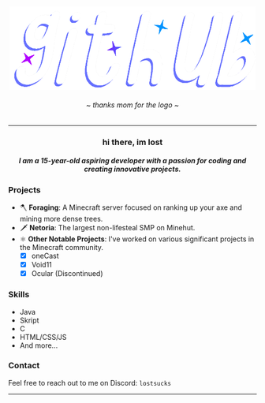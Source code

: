 <div align="center">
	<img src="https://github.com/lostsucks/lostsucks/blob/main/image_2024-08-21_193427479.png?raw=true" width=500 />
	<h6>~ <i>thanks mom for the logo</i> ~</h6>
</div>

<hr />

<div align="center">
	<h3>hi there, im lost</h3>
	<h5>I am a 15-year-old aspiring developer with a passion for coding and creating innovative projects.</h5>
</div>


### Projects
- 🪓 **Foraging**: A Minecraft server focused on ranking up your axe and mining more dense trees.
- 🗡 **Netoria**: The largest non-lifesteal SMP on Minehut.
- ⚛ **Other Notable Projects**: I've worked on various significant projects in the Minecraft community.
	- [X] oneCast
  	- [X] Void11
  	- [X] Ocular (Discontinued)

### Skills
- Java
- Skript
- C
- HTML/CSS/JS
- And more...

### Contact
Feel free to reach out to me on Discord: `lostsucks`

<hr />
